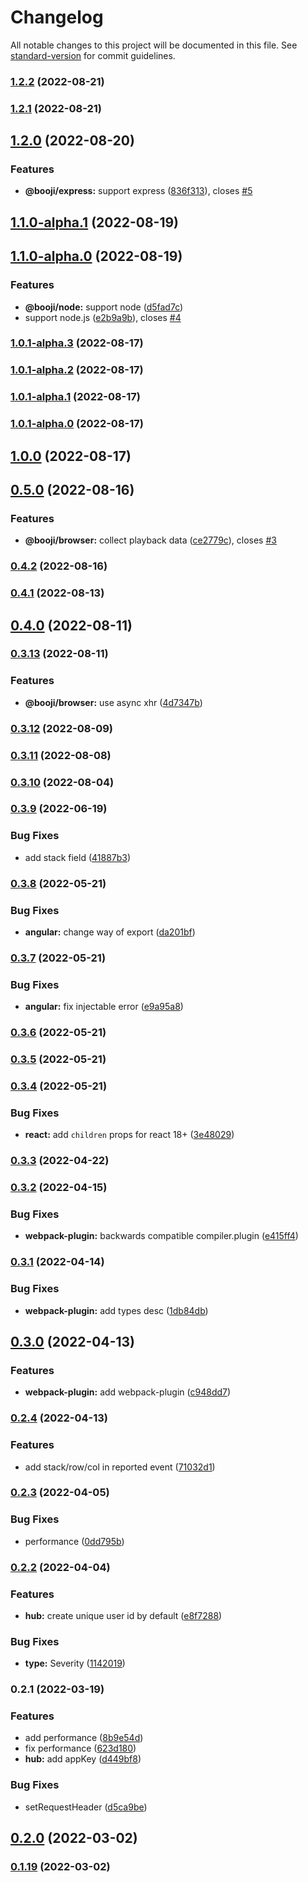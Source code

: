 # Changelog

All notable changes to this project will be documented in this file. See [standard-version](https://github.com/conventional-changelog/standard-version) for commit guidelines.

### [1.2.2](https://github.com/tian0o0/booji/compare/v1.2.1...v1.2.2) (2022-08-21)

### [1.2.1](https://github.com/tian0o0/booji/compare/v1.2.0...v1.2.1) (2022-08-21)

## [1.2.0](https://github.com/tian0o0/booji/compare/v1.1.0-alpha.1...v1.2.0) (2022-08-20)


### Features

* **@booji/express:** support express ([836f313](https://github.com/tian0o0/booji/commit/836f313f4fac8f20fabacf61d7452d28ddddf297)), closes [#5](https://github.com/tian0o0/booji/issues/5)

## [1.1.0-alpha.1](https://github.com/tian0o0/booji/compare/v1.1.0-alpha.0...v1.1.0-alpha.1) (2022-08-19)

## [1.1.0-alpha.0](https://github.com/tian0o0/booji/compare/v1.0.1-alpha.3...v1.1.0-alpha.0) (2022-08-19)


### Features

* **@booji/node:** support node ([d5fad7c](https://github.com/tian0o0/booji/commit/d5fad7c0647c5d045819a4ec9a2903146cfbeea2))
* support node.js ([e2b9a9b](https://github.com/tian0o0/booji/commit/e2b9a9bea750ae1790d0a1901e92662056f515ce)), closes [#4](https://github.com/tian0o0/booji/issues/4)

### [1.0.1-alpha.3](https://github.com/tian0o0/booji/compare/v1.0.1-alpha.2...v1.0.1-alpha.3) (2022-08-17)

### [1.0.1-alpha.2](https://github.com/tian0o0/booji/compare/v1.0.1-alpha.1...v1.0.1-alpha.2) (2022-08-17)

### [1.0.1-alpha.1](https://github.com/tian0o0/booji/compare/v1.0.1-alpha.0...v1.0.1-alpha.1) (2022-08-17)

### [1.0.1-alpha.0](https://github.com/tian0o0/booji/compare/v0.5.0...v1.0.1-alpha.0) (2022-08-17)

## [1.0.0](https://github.com/tian0o0/booji/compare/v0.5.0...v1.0.0) (2022-08-17)

## [0.5.0](https://github.com/tian0o0/booji/compare/v0.4.2...v0.5.0) (2022-08-16)


### Features

* **@booji/browser:** collect playback data ([ce2779c](https://github.com/tian0o0/booji/commit/ce2779cdb02a63805f06ef3dac146f1be05bdddb)), closes [#3](https://github.com/tian0o0/booji/issues/3)

### [0.4.2](https://github.com/tian0o0/booji/compare/v0.4.1...v0.4.2) (2022-08-16)

### [0.4.1](https://github.com/tian0o0/booji/compare/v0.4.0...v0.4.1) (2022-08-13)

## [0.4.0](https://github.com/tian0o0/booji/compare/v0.3.13...v0.4.0) (2022-08-11)

### [0.3.13](https://github.com/tian0o0/booji/compare/v0.3.12...v0.3.13) (2022-08-11)


### Features

* **@booji/browser:** use async xhr ([4d7347b](https://github.com/tian0o0/booji/commit/4d7347b7ef0da39b91d42b3d15f41419a0da8da7))

### [0.3.12](https://github.com/tian0o0/booji/compare/v0.3.11...v0.3.12) (2022-08-09)

### [0.3.11](https://github.com/tian0o0/booji/compare/v0.3.10...v0.3.11) (2022-08-08)

### [0.3.10](https://github.com/tian0o0/booji/compare/v0.3.9...v0.3.10) (2022-08-04)

### [0.3.9](https://github.com/tian0o0/booji/compare/v0.3.8...v0.3.9) (2022-06-19)


### Bug Fixes

* add stack field ([41887b3](https://github.com/tian0o0/booji/commit/41887b3cd7532908ec81e20a737617dfe07412a3))

### [0.3.8](https://github.com/tian0o0/booji/compare/v0.3.7...v0.3.8) (2022-05-21)


### Bug Fixes

* **angular:** change way of export ([da201bf](https://github.com/tian0o0/booji/commit/da201bf3af35daf2ca78a6ecc9a2dd31e5b9e6a4))

### [0.3.7](https://github.com/tian0o0/booji/compare/v0.3.6...v0.3.7) (2022-05-21)


### Bug Fixes

* **angular:** fix injectable error ([e9a95a8](https://github.com/tian0o0/booji/commit/e9a95a8ab32f3142c90b99ab74505029340a5324))

### [0.3.6](https://github.com/tian0o0/booji/compare/v0.3.5...v0.3.6) (2022-05-21)

### [0.3.5](https://github.com/tian0o0/booji/compare/v0.3.4...v0.3.5) (2022-05-21)

### [0.3.4](https://github.com/tian0o0/booji/compare/v0.3.3...v0.3.4) (2022-05-21)


### Bug Fixes

* **react:** add `children` props for react 18+ ([3e48029](https://github.com/tian0o0/booji/commit/3e480296fc88879f12fde75679833fae1868ea13))

### [0.3.3](https://github.com/tian0o0/booji/compare/v0.3.2...v0.3.3) (2022-04-22)

### [0.3.2](https://github.com/tian0o0/booji/compare/v0.3.1...v0.3.2) (2022-04-15)


### Bug Fixes

* **webpack-plugin:** backwards compatible compiler.plugin ([e415ff4](https://github.com/tian0o0/booji/commit/e415ff441706d02239e6069031e37af148a0f09f))

### [0.3.1](https://github.com/tian0o0/booji/compare/v0.3.0...v0.3.1) (2022-04-14)


### Bug Fixes

* **webpack-plugin:** add types desc ([1db84db](https://github.com/tian0o0/booji/commit/1db84db3764aa21fc8312ff426d190c86569259b))

## [0.3.0](https://github.com/tian0o0/booji/compare/v0.2.4...v0.3.0) (2022-04-13)


### Features

* **webpack-plugin:** add webpack-plugin ([c948dd7](https://github.com/tian0o0/booji/commit/c948dd73397b539dc7d9b3864208308e11b7edbc))

### [0.2.4](https://github.com/tian0o0/booji/compare/v0.2.3...v0.2.4) (2022-04-13)


### Features

* add stack/row/col in reported event ([71032d1](https://github.com/tian0o0/booji/commit/71032d11c4300d0ad6aabd7bc724d993a4d852c0))

### [0.2.3](https://github.com/tian0o0/booji/compare/v0.2.2...v0.2.3) (2022-04-05)


### Bug Fixes

* performance ([0dd795b](https://github.com/tian0o0/booji/commit/0dd795b95714bf72fdf8298279351021e86e7836))

### [0.2.2](https://github.com/tian0o0/booji/compare/v0.2.1...v0.2.2) (2022-04-04)


### Features

* **hub:** create unique user id by default ([e8f7288](https://github.com/tian0o0/booji/commit/e8f72882a31c5f6bbf863623f9fa7e2df970b49a))


### Bug Fixes

* **type:** Severity ([1142019](https://github.com/tian0o0/booji/commit/11420191205d5f2d052b0434771b1d8ac092846d))

### 0.2.1 (2022-03-19)


### Features

* add performance ([8b9e54d](https://github.com/tian0o0/booji/commit/8b9e54dd07508e165fb113fac69c018d6f5e226d))
* fix performance ([623d180](https://github.com/tian0o0/booji/commit/623d180ca1b021b7d477019698a4852a7d7954c9))
* **hub:** add appKey ([d449bf8](https://github.com/tian0o0/booji/commit/d449bf8990504df3ddd05a07f3aa2cdec94aeaf7))


### Bug Fixes

* setRequestHeader ([d5ca9be](https://github.com/tian0o0/booji/commit/d5ca9bed106f22588c08e705b34f1bf30a97c47b))

## [0.2.0](https://github.com/tian0o0/booji/compare/v0.1.19...v0.2.0) (2022-03-02)

### [0.1.19](https://github.com/tian0o0/booji/compare/v0.1.18...v0.1.19) (2022-03-02)
